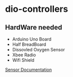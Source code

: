 # dio-controllers
## HardWare needed
* Arduino Uno Board
* Half BreadBoard
* Dissovled Oxygen Sensor
* Xbee Radio
* Wifi Shield

[Sensor Documentation]( https://storage.googleapis.com/bc3_production_blobs/f88509d6-b9ea-11e7-ae3a-a0369f6beb07?GoogleAccessId=bc3-production-storage%40bc3-production.iam.gserviceaccount.com&Expires=1508983629&Signature=cVgnaNlJ1lmpYw1jLVu9jYQuACtU5Mn8gad9qKdPGEeGfEzgm2yqGEO1%2FgpeErshVy%2BW7yxgLL%2Bt86kWHBLtY%2BzwJY0VgzW0vTb0udknhVcjX35SPDqkwdUzdCvzu%2F6m%2B0kqqixoaWjkZBdw5Wsh91t53eVuDCzOftkeGnNGhjTD7FhrHz3cChi7RCrnKtNoWKJQmHwvfTuzWrPZJQGgh%2FOMI3tCtoQgqWkUoY9r3Ideyh4%2FnVWJgA0Vi67PDrQ0adEb1HJ9e%2FDTkwCHFZOj5%2Bc8f2t%2BagX%2FcFWqkBeSDza0WaZsRpNHee6lPhGnhEGrjfFs9IL4ghvf5EoOXDjrlA%3D%3D&response-content-type=application%2Fpdf&response-content-disposition=inline%3B+filename%3D%22DO_EZO_Datasheet.pdf%22%3B+filename%2A%3DUTF-8%27%27DO_EZO_Datasheet.pdf)
